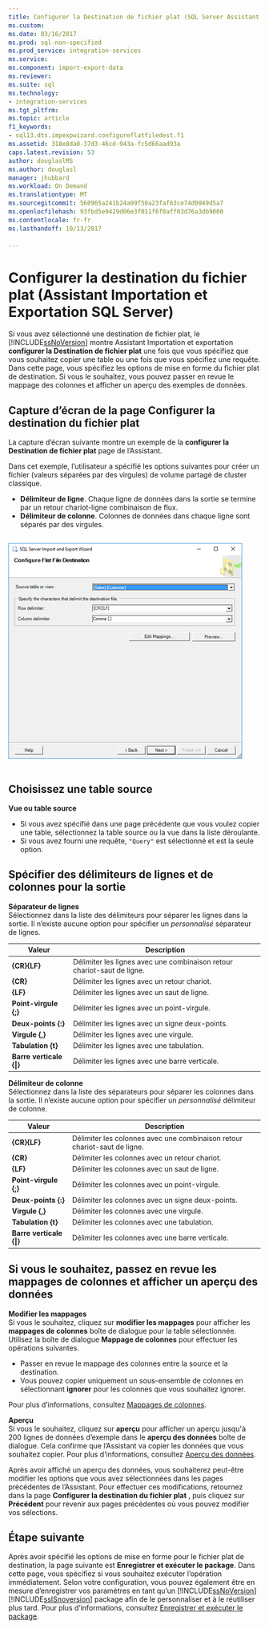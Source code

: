 ```yaml
---
title: Configurer la Destination de fichier plat (SQL Server Assistant Importation et exportation) | Documents Microsoft
ms.custom: 
ms.date: 03/16/2017
ms.prod: sql-non-specified
ms.prod_service: integration-services
ms.service: 
ms.component: import-export-data
ms.reviewer: 
ms.suite: sql
ms.technology:
- integration-services
ms.tgt_pltfrm: 
ms.topic: article
f1_keywords:
- sql13.dts.impexpwizard.configureflatfiledest.f1
ms.assetid: 318e8da0-37d3-46cd-943a-fc5d66aad93a
caps.latest.revision: 53
author: douglaslMS
ms.author: douglasl
manager: jhubbard
ms.workload: On Demand
ms.translationtype: MT
ms.sourcegitcommit: 560965a241b24a09f50a23faf63ce74d0049d5a7
ms.openlocfilehash: 93fbd5e9429d06e3f011f6f0aff03d76a3db9000
ms.contentlocale: fr-fr
ms.lasthandoff: 10/13/2017

---
```

# <a name="configure-flat-file-destination-sql-server-import-and-export-wizard"></a>Configurer la destination du fichier plat (Assistant Importation et Exportation SQL Server)
  Si vous avez sélectionné une destination de fichier plat, le [!INCLUDE[ssNoVersion](../../includes/ssnoversion-md.md)] montre Assistant Importation et exportation **configurer la Destination de fichier plat** une fois que vous spécifiez que vous souhaitez copier une table ou une fois que vous spécifiez une requête. Dans cette page, vous spécifiez les options de mise en forme du fichier plat de destination. Si vous le souhaitez, vous pouvez passer en revue le mappage des colonnes et afficher un aperçu des exemples de données.  
  
## <a name="screen-shot-of-the-configure-flat-file-destination-page"></a>Capture d’écran de la page Configurer la destination du fichier plat  
 La capture d’écran suivante montre un exemple de la **configurer la Destination de fichier plat** page de l’Assistant.
 
 Dans cet exemple, l’utilisateur a spécifié les options suivantes pour créer un fichier (valeurs séparées par des virgules) de volume partagé de cluster classique.
-   **Délimiteur de ligne**. Chaque ligne de données dans la sortie se termine par un retour chariot-ligne combinaison de flux.
-   **Délimiteur de colonne**. Colonnes de données dans chaque ligne sont séparés par des virgules.

 ![Configurer la page de l’Assistant Importation et exportation de fichier plat](../../integration-services/import-export-data/media/flat-file.png)
  
## <a name="pick-a-source-table"></a>Choisissez une table source
 **Vue ou table source**  
-   Si vous avez spécifié dans une page précédente que vous voulez copier une table, sélectionnez la table source ou la vue dans la liste déroulante.
-   Si vous avez fourni une requête, `"Query"` est sélectionné et est la seule option.  

## <a name="specify-row-and-column-delimiters-for-the-output"></a>Spécifier des délimiteurs de lignes et de colonnes pour la sortie
 **Séparateur de lignes**  
 Sélectionnez dans la liste des délimiteurs pour séparer les lignes dans la sortie. Il n’existe aucune option pour spécifier un *personnalisé* séparateur de lignes.  
  
|Valeur|Description|  
|-----------|-----------------|  
|**{CR}{LF}**|Délimiter les lignes avec une combinaison retour chariot-saut de ligne.|  
|**{CR}**|Délimiter les lignes avec un retour chariot.|  
|**{LF}**|Délimiter les lignes avec un saut de ligne.|  
|**Point-virgule {;}**|Délimiter les lignes avec un point-virgule.|  
|**Deux-points {:}**|Délimiter les lignes avec un signe deux-points.|  
|**Virgule {,}**|Délimiter les lignes avec une virgule.|  
|**Tabulation {t}**|Délimiter les lignes avec une tabulation.|  
|**Barre verticale {&#124;}**|Délimiter les lignes avec une barre verticale.|  
  
 **Délimiteur de colonne**  
 Sélectionnez dans la liste des séparateurs pour séparer les colonnes dans la sortie. Il n’existe aucune option pour spécifier un *personnalisé* délimiteur de colonne.  
  
|Valeur|Description|  
|-----------|-----------------|  
|**{CR}{LF}**|Délimiter les colonnes avec une combinaison retour chariot-saut de ligne.|  
|**{CR}**|Délimiter les colonnes avec un retour chariot.|  
|**{LF}**|Délimiter les colonnes avec un saut de ligne.|  
|**Point-virgule {;}**|Délimiter les colonnes avec un point-virgule.|  
|**Deux-points {:}**|Délimiter les colonnes avec un signe deux-points.|  
|**Virgule {,}**|Délimiter les colonnes avec une virgule.|  
|**Tabulation {t}**|Délimiter les colonnes avec une tabulation.|  
|**Barre verticale {&#124;}**|Délimiter les colonnes avec une barre verticale.|  

## <a name="optionally-review-column-mappings-and-preview-data"></a>Si vous le souhaitez, passez en revue les mappages de colonnes et afficher un aperçu des données

**Modifier les mappages**   
Si vous le souhaitez, cliquez sur **modifier les mappages** pour afficher les **mappages de colonnes** boîte de dialogue pour la table sélectionnée. Utilisez la boîte de dialogue **Mappage de colonnes** pour effectuer les opérations suivantes.
-   Passer en revue le mappage des colonnes entre la source et la destination.
-   Vous pouvez copier uniquement un sous-ensemble de colonnes en sélectionnant **ignorer** pour les colonnes que vous souhaitez ignorer.

Pour plus d’informations, consultez [Mappages de colonnes](../../integration-services/import-export-data/column-mappings-sql-server-import-and-export-wizard.md).  

**Aperçu**  
Si vous le souhaitez, cliquez sur **aperçu** pour afficher un aperçu jusqu'à 200 lignes de données d’exemple dans le **aperçu des données** boîte de dialogue. Cela confirme que l’Assistant va copier les données que vous souhaitez copier. Pour plus d’informations, consultez [Aperçu des données](../../integration-services/import-export-data/preview-data-dialog-box-sql-server-import-and-export-wizard.md).  
  
Après avoir affiché un aperçu des données, vous souhaiterez peut-être modifier les options que vous avez sélectionnées dans les pages précédentes de l’Assistant. Pour effectuer ces modifications, retournez dans la page **Configurer la destination du fichier plat** , puis cliquez sur **Précédent** pour revenir aux pages précédentes où vous pouvez modifier vos sélections.  

## <a name="whats-next"></a>Étape suivante  
 Après avoir spécifié les options de mise en forme pour le fichier plat de destination, la page suivante est **Enregistrer et exécuter le package**. Dans cette page, vous spécifiez si vous souhaitez exécuter l’opération immédiatement. Selon votre configuration, vous pouvez également être en mesure d’enregistrer vos paramètres en tant qu’un [!INCLUDE[ssNoVersion](../../includes/ssnoversion-md.md)] [!INCLUDE[ssISnoversion](../../includes/ssisnoversion-md.md)] package afin de le personnaliser et à le réutiliser plus tard. Pour plus d’informations, consultez [Enregistrer et exécuter le package](../../integration-services/import-export-data/save-and-run-package-sql-server-import-and-export-wizard.md).  


